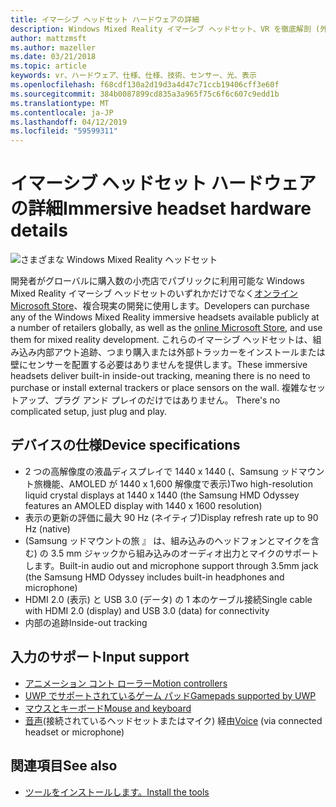 ```yaml
---
title: イマーシブ ヘッドセット ハードウェアの詳細
description: Windows Mixed Reality イマーシブ ヘッドセット、VR を徹底解剖 (外部セットアップに必要な) の追跡と配信の仕様について説明します。
author: mattzmsft
ms.author: mazeller
ms.date: 03/21/2018
ms.topic: article
keywords: vr、ハードウェア、仕様、仕様、技術、センサー、光、表示
ms.openlocfilehash: f68cdf130a2d19d3a4d47c71ccb19406cff3e60f
ms.sourcegitcommit: 384b0087899cd835a3a965f75c6f6c607c9edd1b
ms.translationtype: MT
ms.contentlocale: ja-JP
ms.lasthandoff: 04/12/2019
ms.locfileid: "59599311"
---
```

# <a name="immersive-headset-hardware-details"></a><span data-ttu-id="debb0-104">イマーシブ ヘッドセット ハードウェアの詳細</span><span class="sxs-lookup"><span data-stu-id="debb0-104">Immersive headset hardware details</span></span>

![さまざまな Windows Mixed Reality ヘッドセット](images/MR-headsets.png)

<span data-ttu-id="debb0-106">開発者がグローバルに購入数の小売店でパブリックに利用可能な Windows Mixed Reality イマーシブ ヘッドセットのいずれかだけでなく[オンライン Microsoft Store](https://www.microsoft.com/store/collections/VRandMixedrealityheadsets)、複合現実の開発に使用します。</span><span class="sxs-lookup"><span data-stu-id="debb0-106">Developers can purchase any of the Windows Mixed Reality immersive headsets available publicly at a number of retailers globally, as well as the [online Microsoft Store](https://www.microsoft.com/store/collections/VRandMixedrealityheadsets), and use them for mixed reality development.</span></span> <span data-ttu-id="debb0-107">これらのイマーシブ ヘッドセットは、組み込み内部アウト追跡、つまり購入または外部トラッカーをインストールまたは壁にセンサーを配置する必要はありませんを提供します。</span><span class="sxs-lookup"><span data-stu-id="debb0-107">These immersive headsets deliver built-in inside-out tracking, meaning there is no need to purchase or install external trackers or place sensors on the wall.</span></span><span data-ttu-id="debb0-108"> 複雑なセットアップ、プラグ アンド プレイのだけではありません。</span><span class="sxs-lookup"><span data-stu-id="debb0-108"> There's no complicated setup, just plug and play.</span></span>

## <a name="device-specifications"></a><span data-ttu-id="debb0-109">デバイスの仕様</span><span class="sxs-lookup"><span data-stu-id="debb0-109">Device specifications</span></span>
* <span data-ttu-id="debb0-110">2 つの高解像度の液晶ディスプレイで 1440 x 1440 (、Samsung ッドマウント旅機能、AMOLED が 1440 x 1,600 解像度で表示)</span><span class="sxs-lookup"><span data-stu-id="debb0-110">Two high-resolution liquid crystal displays at 1440 x 1440 (the Samsung HMD Odyssey features an AMOLED display with 1440 x 1600 resolution)</span></span>
* <span data-ttu-id="debb0-111">表示の更新の評価に最大 90 Hz (ネイティブ)</span><span class="sxs-lookup"><span data-stu-id="debb0-111">Display refresh rate up to 90 Hz (native)</span></span>
* <span data-ttu-id="debb0-112">(Samsung ッドマウントの旅 』 は、組み込みのヘッドフォンとマイクを含む) の 3.5 mm ジャックから組み込みのオーディオ出力とマイクのサポートします。</span><span class="sxs-lookup"><span data-stu-id="debb0-112">Built-in audio out and microphone support through 3.5mm jack (the Samsung HMD Odyssey includes built-in headphones and microphone)</span></span>
* <span data-ttu-id="debb0-113">HDMI 2.0 (表示) と USB 3.0 (データ) の 1 本のケーブル接続</span><span class="sxs-lookup"><span data-stu-id="debb0-113">Single cable with HDMI 2.0 (display) and USB 3.0 (data) for connectivity</span></span>
* <span data-ttu-id="debb0-114">内部の追跡</span><span class="sxs-lookup"><span data-stu-id="debb0-114">Inside-out tracking</span></span>

## <a name="input-support"></a><span data-ttu-id="debb0-115">入力のサポート</span><span class="sxs-lookup"><span data-stu-id="debb0-115">Input support</span></span>
* [<span data-ttu-id="debb0-116">アニメーション コント ローラー</span><span class="sxs-lookup"><span data-stu-id="debb0-116">Motion controllers</span></span>](motion-controllers.md)
* [<span data-ttu-id="debb0-117">UWP でサポートされているゲーム パッド</span><span class="sxs-lookup"><span data-stu-id="debb0-117">Gamepads supported by UWP</span></span>](hardware-accessories.md)
* [<span data-ttu-id="debb0-118">マウスとキーボード</span><span class="sxs-lookup"><span data-stu-id="debb0-118">Mouse and keyboard</span></span>](hardware-accessories.md)
* <span data-ttu-id="debb0-119">[音声](voice-input.md)(接続されているヘッドセットまたはマイク) 経由</span><span class="sxs-lookup"><span data-stu-id="debb0-119">[Voice](voice-input.md) (via connected headset or microphone)</span></span>

## <a name="see-also"></a><span data-ttu-id="debb0-120">関連項目</span><span class="sxs-lookup"><span data-stu-id="debb0-120">See also</span></span>
* [<span data-ttu-id="debb0-121">ツールをインストールします。</span><span class="sxs-lookup"><span data-stu-id="debb0-121">Install the tools</span></span>](install-the-tools.md)
